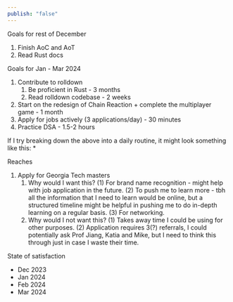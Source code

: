 ```yaml
---
publish: "false"
---
```

Goals for rest of December
1. Finish AoC and AoT
2. Read Rust docs

Goals for Jan - Mar 2024
1. Contribute to rolldown
	1. Be proficient in Rust - 3 months
	2. Read rolldown codebase - 2 weeks
2. Start on the redesign of Chain Reaction + complete the multiplayer game - 1 month
3. Apply for jobs actively (3 applications/day) - 30 minutes
4. Practice DSA - 1.5-2 hours

If I try breaking down the above into a daily routine, it might look something like this:
* 

Reaches
1. Apply for Georgia Tech masters
	1. Why would I want this? (1) For brand name recognition - might help with job application in the future. (2) To push me to learn more - tbh all the information that I need to learn would be online, but a structured timeline might be helpful in pushing me to do in-depth learning on a regular basis. (3) For networking.
	2. Why would I not want this? (1) Takes away time I could be using for other purposes. (2) Application requires 3(?) referrals, I could potentially ask Prof Jiang, Katia and Mike, but I need to think this through just in case I waste their time.

State of satisfaction
- Dec 2023
- Jan 2024
- Feb 2024
- Mar 2024